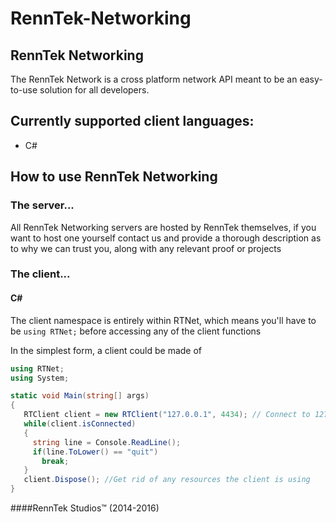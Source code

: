 ﻿# RennTek-Networking

## RennTek Networking
The RennTek Network is a cross platform network API meant to be an easy-to-use solution for all developers.

## Currently supported client languages:
 - C#

## How to use RennTek Networking
### The server...
All RennTek Networking servers are hosted by RennTek themselves,
   if you want to host one yourself contact us and provide a thorough description
   as to why we can trust you, along with any relevant proof or projects
   
### The client...
#### C&#35;
The client namespace is entirely within RTNet, which means you'll
   have to be `using RTNet;` before accessing any of the client functions
   
In the simplest form, a client could be made of
```cs
using RTNet;
using System;

static void Main(string[] args)
{
   RTClient client = new RTClient("127.0.0.1", 4434); // Connect to 127.0.0.1:4434
   while(client.isConnected)
   {
     string line = Console.ReadLine();
     if(line.ToLower() == "quit")
       break;
   }
   client.Dispose(); //Get rid of any resources the client is using
}
```


####RennTek Studios™ (2014-2016)
